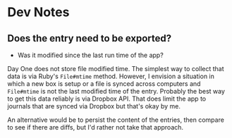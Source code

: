 # Dev Notes

## Does the entry need to be exported?

- Was it modified since the last run time of the app?

Day One does not store file modified time. The simplest way to collect that data
is via Ruby's `File#mtime` method. However, I envision a situation in which a
new box is setup or a file is synced across computers and `File#mtime` is not
the last modified time of the entry. Probably the best way to get this data
reliably is via Dropbox API. That does limit the app to journals that are synced
via Dropbox but that's okay by me.

An alternative would be to persist the content of the entries, then compare to
see if there are diffs, but I'd rather not take that approach.

